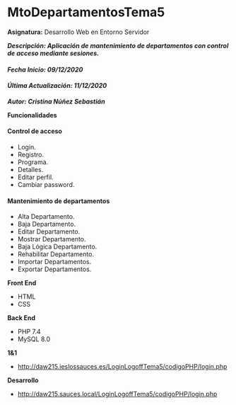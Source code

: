# MtoDepartamentosTema5
**Asignatura:** Desarrollo Web en Entorno Servidor

***Descripción: Aplicación de mantenimiento de departamentos con control de acceso mediante sesiones.***



#### *Fecha Inicio: 09/12/2020*
#### *Última Actualización: 11/12/2020*

***Autor: Cristina Núñez Sebastián***

**Funcionalidades**
#### Control de acceso
- Login.
- Registro.
- Programa.
- Detalles.
- Editar perfil.
- Cambiar password.
#### Mantenimiento de departamentos
- Alta Departamento.
- Baja Departamento.
- Editar Departamento.
- Mostrar Departamento.
- Baja Lógica Departamento.
- Rehabilitar Departamento.
- Importar Departamentos.
- Exportar Departamentos.

**Front End**
- HTML
- CSS

**Back End**
- PHP 7.4
- MySQL 8.0

**1&1**
- http://daw215.ieslossauces.es/LoginLogoffTema5/codigoPHP/login.php

**Desarrollo**
- http://daw215.sauces.local/LoginLogoffTema5/codigoPHP/login.php
